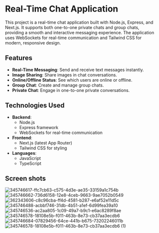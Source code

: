 # Real-Time Chat Application

This project is a real-time chat application built with Node.js, Express, and Next.js. It supports both one-to-one private chats and group chats, providing a smooth and interactive messaging experience. The application uses WebSockets for real-time communication and Tailwind CSS for modern, responsive design.

## Features

- **Real-Time Messaging**: Send and receive text messages instantly.
- **Image Sharing**: Share images in chat conversations.
- **Online/Offline Status**: See which users are online or offline.
- **Group Chat**: Create and manage group chats.
- **Private Chat**: Engage in one-to-one private conversations.

## Technologies Used

- **Backend**: 
  - Node.js
  - Express framework
  - WebSockets for real-time communication
- **Frontend**: 
  - Next.js (latest App Router)
  - Tailwind CSS for styling
- **Languages**: 
  - JavaScript
  - TypeScript


## Screen shots

![345746617-ffc7cb63-c575-4d3e-ae35-33159a1c754b](https://github.com/user-attachments/assets/d7958e8e-860f-42d3-ac61-fd21b363f10b)
![345746662-736d6158-12e8-4ceb-9663-9ae7052b0549](https://github.com/user-attachments/assets/11abad2c-2e8e-4b37-8dc8-a9102264a7d9)
![362343606-c8c96cba-ff4d-4581-b287-e6af52e11d5c](https://github.com/user-attachments/assets/48f9e54b-e1d6-450b-8a70-c67c0654f302)
![345746488-acbbf746-31db-4b51-a1ef-6d99fea39a10](https://github.com/user-attachments/assets/333f949b-951f-41a6-8c8c-ed9e0a4770f3)
![345746536-ac2aa805-1c09-49a7-b9c1-e6ac8289f8ae](https://github.com/user-attachments/assets/ed0d6e02-53d0-4ec9-add2-3e0ee53f307e)
![345746578-18108e5b-f011-463b-8e73-cb37aa3ecdb6](https://github.com/user-attachments/assets/77d24f91-a750-4678-aa65-d979b2004749)
![345746684-07829456-64ce-441b-b675-73202246011b](https://github.com/user-attachments/assets/dcdc8cdc-8a03-48c5-b2ed-d8035e8f417e)
![345746578-18108e5b-f011-463b-8e73-cb37aa3ecdb6 (1)](https://github.com/user-attachments/assets/9f67fb91-02d7-4a9a-aeb2-98762d456fc2)
